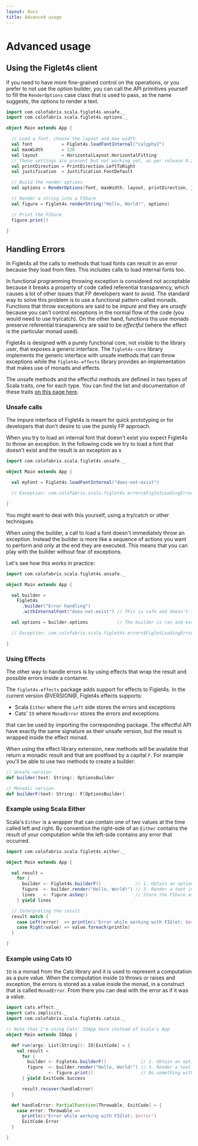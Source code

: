 ```yaml
---
layout: docs
title: Advanced usage
---
```

# Advanced usage

## Using the Figlet4s client

If you need to have more fine-grained control on the operations, or you prefer to not use the option
builder, you can call the API primitives yourself to fill the `RenderOptions` case class that is
used to pass, as the name suggests, the options to render a text.

```scala
import com.colofabrix.scala.figlet4s.unsafe._
import com.colofabrix.scala.figlet4s.options._

object Main extends App {

  // Load a font, choose the layout and max width
  val font           = Figlet4s.loadFontInternal("calgphy2")
  val maxWidth       = 120
  val layout         = HorizontalLayout.HorizontalFitting
  // These settings are present but not working yet, as per release 0.2.0
  val printDirection = PrintDirection.LeftToRight
  val justification  = Justification.FontDefault

  // Build the render options
  val options = RenderOptions(font, maxWidth, layout, printDirection, justification)

  // Render a string into a FIGure
  val figure = Figlet4s.renderString("Hello, World!", options)

  // Print the FIGure
  figure.print()

}
```

## Handling Errors

In Figlet4s all the calls to methods that load fonts can result in an error because they load from
files. This includes calls to load internal fonts too.

In functional programming throwing exception is considered not acceptable because it breaks a
property of code called referential transparency, which causes a lot of other issues that FP
developers want to avoid. The standard way to solve this problem is to use a functional pattern
called monads. Functions that throw exceptions are said to be *impure* and they are *unsafe* because
you can't control exceptions in the normal flow of the code (you would need to use try/catch). On
the other hand, functions tha use monads preserve referential transparency are said to be
*effectful* (where the effect is the particular monad used).

Figlet4s is designed with a purely functional core, not visible to the library user, that exposes a
generic interface. The `figlet4s-core` library implements the generic interface with unsafe methods
that can throw exceptions while the `figlet4s-effects` library provides an implementation that makes
use of monads and effects.

The unsafe methods and the effectful methods are defined in two types of Scala traits, one for
each type. You can find the list and documentation of these traits [on this page
here](https://oss.sonatype.org/service/local/repositories/releases/archive/com/colofabrix/scala/figlet4s-core_@SCALA_VERSION@/@VERSION@/figlet4s-core_@SCALA_VERSION@-@VERSION@-javadoc.jar/!/com/colofabrix/scala/figlet4s/api/index.html).

### Unsafe calls

The impure interface of Figlet4s is meant for quick prototyping or for developers that don't desire
to use the purely FP approach.

When you try to load an internal font that doesn't exist you expect Figlet4s to throw an exception.
In the following code we try to load a font that doesn't exist and the result is an exception as s

```scala
import com.colofabrix.scala.figlet4s.unsafe._

object Main extends App {

  val myFont = Figlet4s.loadFontInternal("does-not-exist")

  // Exception: com.colofabrix.scala.figlet4s.errors$FigletLoadingError

}
```

You might want to deal with this yourself, using a try/catch or other techniques.

When using the builder, a call to load a font doesn't immediately throw an exception. Instead the
builder is more like a sequence of actions you want to perform and only at the end they are
executed. This means that you can play with the builder without fear of exceptions.

Let's see how this works in practice:

```scala
import com.colofabrix.scala.figlet4s.unsafe._

object Main extends App {

  val builder =
    Figlet4s
      .builder("Error handling")
      .withInternalFont("does-not-exist") // This is safe and doesn't throw exceptions

  val options = builder.options           // The builder is ran and exception thrown

  // Exception: com.colofabrix.scala.figlet4s.errors$FigletLoadingError

}
```

### Using Effects

The other way to handle errors is by using effects that wrap the result and possible errors inside a
container.

The `figlet4s-effects` package adds support for effects to Figlet4s. In the current version
@VERSION@, Figlet4s effects supports:

* Scala `Either` where the `Left` side stores the errors and exceptions
* Cats' `IO` where `MonadError` stores the errors and exceptions

that can be used by importing the corresponding package. The effectful API have exactly the same
signature as their unsafe version, but the result is wrapped inside the effect monad.

When using the effect library extension, new methods will be available that return a monadic result
and that are postfixed by a capital `F`. For example you'll be able to use two methods to create
a builder:

```scala
// Unsafe version
def builder(text: String): OptionsBuilder

// Monadic version
def builderF(text: String): F[OptionsBuilder]
```

### Example using Scala Either

Scala's `Either` is a wrapper that can contain one of two values at the time called left and right.
By convention the right-side of an `Either` contains the result of your computation while the
left-side contains any error that occurred.

```scala
import com.colofabrix.scala.figlet4s.either._

object Main extends App {

  val result =
    for {
      builder <- Figlet4s.builderF()             // 1. Obtain an options builder
      figure  <- builder.render("Hello, World!") // 3. Render a text into a FIGure
      lines   <- figure.asSeq()                  // Store the FIGure as lines in a variable
    } yield lines

  // Interpreting the result
  result match {
    case Left(error)  => println(s"Error while working with FIGlet: $error")
    case Right(value) => value.foreach(println)
  }

}
```

### Example using Cats IO

`IO` is a monad from the Cats library and it is used to represent a computation as a pure value.
When the computation inside `IO` throws or raises and exception, the errors is stored as a value
inside the monad, in a construct that is called `MonadError`. From there you can deal with the error
as if it was a value.

```scala
import cats.effect._
import cats.implicits._
import com.colofabrix.scala.figlet4s.catsio._

// Note that I'm using Cats' IOApp here instead of Scala's App
object Main extends IOApp {

  def run(args: List[String]): IO[ExitCode] = {
    val result =
      for {
        builder <- Figlet4s.builderF()             // 1. Obtain an options builder
        figure  <- builder.render("Hello, World!") // 3. Render a text into a FIGure
        _       <- figure.print()                  // Do something with the FIGure
      } yield ExitCode.Success

      result.recover(handleError)
  }

  def handleError: PartialFunction[Throwable, ExitCode] = {
    case error: Throwable =>
      println(s"Error while working with FIGlet: $error")
      ExitCode.Error
  }

}
```
